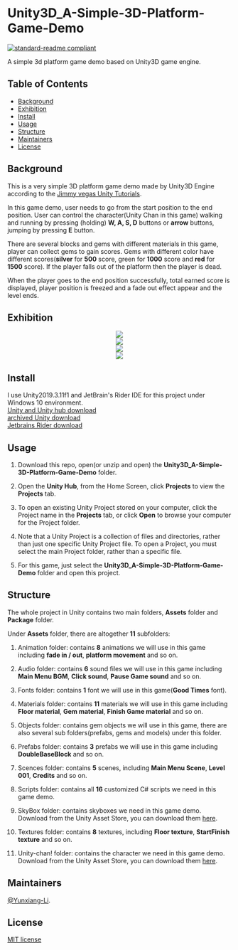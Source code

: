 # Unity3D_A-Simple-3D-Platform-Game-Demo

[![standard-readme compliant](https://img.shields.io/badge/readme%20style-standard-brightgreen.svg?style=flat-square)](https://github.com/RichardLitt/standard-readme)

A simple 3d platform game demo based on Unity3D game engine.

## Table of Contents

- [Background](#Background)
- [Exhibition](#Exhibition)
- [Install](#install)
- [Usage](#usage)
- [Structure](#Structure)
- [Maintainers](#Maintainers)
- [License](#license)

## Background

This is a very simple 3D platform game demo made by Unity3D Engine according to the [Jimmy vegas Unity Tutorials](https://jvunity.weebly.com/).

In this game demo, user needs to go from the start position to the end position. User can control the character(Unity Chan in this game) walking and running by pressing (holding) **W, A, S, D** buttons or **arrow** buttons, jumping by pressing **E** button.

There are several blocks and gems with different materials in this game, player can collect gems to gain scores. Gems with different color have different scores(**silver** for **500** score, green for **1000** score and **red** for **1500** score). If the player falls out of the platform then the player is dead.

When the player goes to the end position successfully, total earned score is displayed, player position is freezed and a fade out effect appear and the level ends.

## Exhibition

<div align="center"> <img src="https://github.com/Yunxiang-Li/Unity3D_A-Simple-3D-Platform-Game-Demo/blob/master/Screenshots%20and%20GIFs/Level001Succeed.gif"/> </div>

<div align="center"> <img src="https://github.com/Yunxiang-Li/Unity3D_A-Simple-3D-Platform-Game-Demo/blob/master/Screenshots%20and%20GIFs/Level001Fail.gif"/> </div>

<div align="center"> <img src="https://github.com/Yunxiang-Li/Unity3D_A-Simple-3D-Platform-Game-Demo/blob/master/Screenshots%20and%20GIFs/ResetScore.gif"/> </div>

<div align="center"> <img src="https://github.com/Yunxiang-Li/Unity3D_A-Simple-3D-Platform-Game-Demo/blob/master/Screenshots%20and%20GIFs/Credits.gif"/> </div>

## Install

I use Unity2019.3.11f1 and JetBrain's Rider IDE for this project under Windows 10 environment.<br>
[Unity and Unity hub download](https://unity3d.com/get-unity/download)<br>
[archived Unity download ](https://unity3d.com/get-unity/download/archive)<br>
[Jetbrains Rider download](https://www.jetbrains.com/rider/download/#section=windows)

## Usage

1. Download this repo, open(or unzip and open) the **Unity3D_A-Simple-3D-Platform-Game-Demo** folder.

2. Open the **Unity Hub**, from the Home Screen, click **Projects** to view the **Projects** tab.

3. To open an existing Unity Project stored on your computer, click the Project name in the **Projects** tab, or click **Open** to browse your computer for the Project folder.

4. Note that a Unity Project is a collection of files and directories, rather than just one specific Unity Project file. To open a Project, you must select the main Project folder, rather than a specific file.

5. For this game, just select the **Unity3D_A-Simple-3D-Platform-Game-Demo** folder and open this project.

## Structure

The whole project in Unity contains two main folders, **Assets** folder and **Package** folder.

Under **Assets** folder, there are altogether **11** subfolders:

1. Animation folder: contains **8** animations we will use in this game including **fade in / out**, **platform movement** and so on.

2. Audio folder: contains **6** sound files we will use in this game including **Main Menu BGM**, **Click sound**, **Pause Game sound** and so on.

3. Fonts folder: contains **1** font we will use in this game(**Good Times** font).

4. Materials folder: contains **11** materials we will use in this game including **Floor material**, **Gem material**, **Finish Game material** and so on.

5. Objects folder: contains gem objects we will use in this game, there are also several sub folders(prefabs, gems and models) under this folder.

6. Prefabs folder: contains **3** prefabs we will use in this game including **DoubleBaseBlock** and so on.

7. Scences folder: contains **5** scenes, including **Main Menu Scene**, **Level 001**, **Credits** and so on.

8. Scripts folder: contains all **16** customized C# scripts we need in this game demo. 

9. SkyBox folder: contains skyboxes we need in this game demo. Download from the Unity Asset Store, you can download them [here](https://assetstore.unity.com/packages/2d/textures-materials/sky/skybox-volume-2-nebula-3392).

10. Textures folder: contains **8** textures, including **Floor texture**, **StartFinish texture** and so on.

11. Unity-chan! folder: contains the character we need in this game demo. Download from the Unity Asset Store, you can download them [here](https://assetstore.unity.com/packages/3d/characters/unity-chan-model-18705).

## Maintainers

[@Yunxiang-Li](https://github.com/Yunxiang-Li).

## License

[MIT license](https://github.com/Yunxiang-Li/Unity3D_A-Simple-3D-Platform-Game-Demo/blob/master/LICENSE)
